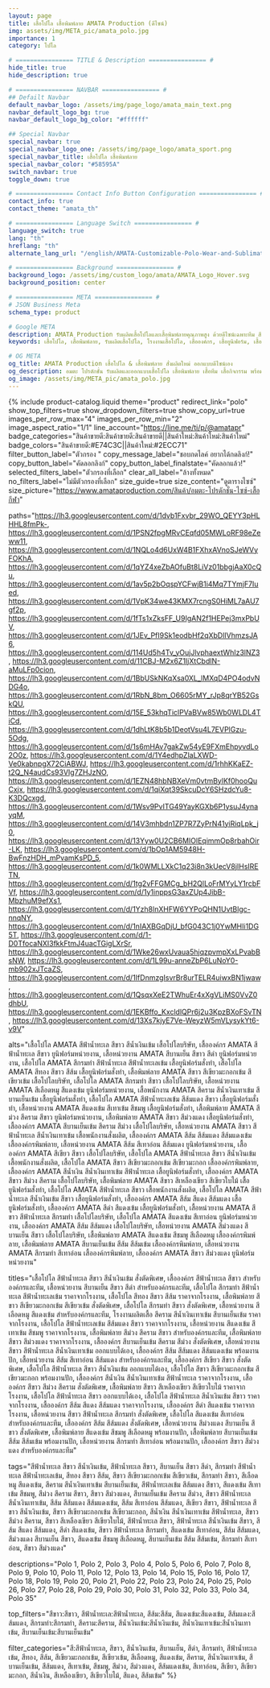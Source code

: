 ```yaml
---
layout: page
title: เสื้อโปโล เสื้อพิมพ์ลาย AMATA Production (ดีไซน์)
img: assets/img/META_pic/amata_polo.jpg
importance: 1
category: โปโล

# ================ TITLE & Description ================ #
hide_title: true
hide_description: true

# ================ NAVBAR ================ #
## Defailt Navbar
default_navbar_logo: /assets/img/page_logo/amata_main_text.png
navbar_default_logo_bg: true
navbar_default_logo_bg_color: "#ffffff" 

## Special Navbar
special_navbar: true
special_navbar_logo_one: /assets/img/page_logo/amata_sport.png
special_navbar_title: เสื้อโปโล เสื้อพิมพ์ลาย
special_navbar_color: "#58595A"
switch_navbar: true
toggle_down: true

# ================ Contact Info Button Configuration ================ #
contact_info: true
contact_theme: "amata_th"

# ================ Language Switch ================ #
language_switch: true
lang: "th"
hreflang: "th"
alternate_lang_url: "/english/AMATA-Customizable-Polo-Wear-and-Sublimation-en/"

# ================ Background ================ #
background_logo: /assets/img/custom_logo/amata/AMATA_Logo_Hover.svg
background_position: center

# ================ META ================ #
# JSON Business Meta
schema_type: product

# Google META
description: AMATA Production รับผลิตเสื้อโปโลและเสื้อพิมพ์ลายคุณภาพสูง ด้วยดีไซน์เฉพาะทีม สีคมชัด เนื้อผ้าสบาย พร้อมงานสกรีนและงานปักครบวงจร ผลิตไว ส่งตรงเวลา ราคาจากโรงงาน
keywords: เสื้อโปโล, เสื้อพิมพ์ลาย, รับผลิตเสื้อโปโล, โรงงานเสื้อโปโล, เสื้อองค์กร, เสื้อยูนิฟอร์ม, เสื้อทีม, เสื้อกีฬาสี, เสื้อสกรีน, เสื้อปักโลโก้, โรงงานผลิตเสื้อ, รับออกแบบเสื้อ, ผลิตเสื้อราคาถูก, เสื้อโปโลคุณภาพ

# OG META
og_title: AMATA Production เสื้อโปโล & เสื้อพิมพ์ลาย สั่งผลิตใหม่ ออกแบบดีไซน์เอง
og_description: อมตะ โปรดักชั่น รับผลิตและออกแบบเสื้อโปโล เสื้อพิมพ์ลาย เสื้อทีม เสื้อกิจกรรม พร้อมงานปักโลโก้และงานสกรีนครบวงจร สีสันสดใส ดีไซน์ล้ำ ผลิตด่วน ส่งไว ครบจบในที่เดียว
og_image: /assets/img/META_pic/amata_polo.jpg
---
```

<style>
  .product-catalog.theme-product {
    .lightbox-close-product {
      top: 25px !important;
    }
  }

  .post h1, .post h2, .post h3, .post h4, .post h5, .post h6 {
    font-family: 'Prompt', sans-serif !important;
  }

  .textc-click-link {
    display: inline-block;
    padding: 12px 24px;
    font-size: 1.25rem;
    font-weight: bold;
    color: white;
    background-color: var(--global-theme-color); /* your theme color */
    text-decoration: none;
    border-radius: 8px;
    transition: background-color 0.3s ease, transform 0.3s ease;
  }

  .textc-click-link:hover {
    background-color: var(--global-hover-color); /* hover color */
    transform: scale(1.02);
    text-decoration: none;
  }
</style>

{% include product-catalog.liquid 
  theme="product"
  redirect_link="polo"
  show_top_filters=true
  show_dropdown_filters=true
  show_copy_url=true
  images_per_row_max="4"
  images_per_row_min="2"
  image_aspect_ratio="1/1"
  line_account="https://line.me/ti/p/@amatapr"
  badge_categories="สินค้าขายดี:สินค้าขายดี:สินค้าขายดี||สินค้าใหม่:สินค้าใหม่:สินค้าใหม่"
  badge_colors="สินค้าขายดี:#E74C3C||สินค้าใหม่:#2ECC71"
  filter_button_label="ตัวกรอง "
  copy_message_label="ชอบกดไลค์ อยากได้กดลิงก์!"
  copy_button_label="คัดลอกลิงก์"
  copy_button_label_finalstate="คัดลอกแล้ว!"
  selected_filters_label="ตัวกรองที่เลือก"
  clear_all_label="ล้างทั้งหมด"
  no_filters_label="ไม่มีตัวกรองที่เลือก"
  size_guide=true
  size_content="ดูตารางไซซ์"
  size_picture="https://www.amataproduction.com/สินค้า/อมตะ-โปรดักชั่น-ไซซ์-เสื้อกีฬา"
  
  paths="https://lh3.googleusercontent.com/d/1dvb1Fxvbr_29WO_QEYY3pHLHHL8fmPk-, https://lh3.googleusercontent.com/d/1PSN2fpgMRvCEqfd05MWLoRF98eZeww11, https://lh3.googleusercontent.com/d/1NQLo4d6UxW4B1FXhxAVnoSJeWVyFOKhA, https://lh3.googleusercontent.com/d/1qYZ4xeZbAOfuBt8LiVz01bbgjAaX0cQu, https://lh3.googleusercontent.com/d/1av5p2bOqspYCFwjB1i4Mq7TYmjF7Iued, https://lh3.googleusercontent.com/d/1VpK34we43KMX7rcngS0HiML7aAU7gf2p, https://lh3.googleusercontent.com/d/1fTs1xZksFF_U9IgAN2f1HEPej3mxPbUV, https://lh3.googleusercontent.com/d/1JEv_PfI9Sk1eodbHf2qXbDlIVhmzsJA6, https://lh3.googleusercontent.com/d/114Ud5h4Tv_yOujJlvphaextWhIz3lNZ3, https://lh3.googleusercontent.com/d/11CBJ-M2x6Z1IjXtCbdlN-aMuLFp0cion, https://lh3.googleusercontent.com/d/1BbUSkNKqXsa0XL_lMXqD4PO4odvNDG4o, https://lh3.googleusercontent.com/d/1RbN_8bm_O6605rMY_rJp8qrYB52GskQU, https://lh3.googleusercontent.com/d/15E_53khqTiclPVaBVw85Wb0WLDL4TiCd, https://lh3.googleusercontent.com/d/1dhLtK8b5b1DeotVsu4L7EVPlGzu-5Odg, https://lh3.googleusercontent.com/d/1s6mHAv7gakZw54yE9FXmEhpyvdLo2O0z, https://lh3.googleusercontent.com/d/1Y4edhpZlaLXWD-Ve0kabnpgX72CiABWJ, https://lh3.googleusercontent.com/d/1rhhKKaEZ-t2Q_N4audCs93VIg7ZHJzNO, https://lh3.googleusercontent.com/d/1EZN48hbNBXeVm0vtmBylKf0hooQuCxjx, https://lh3.googleusercontent.com/d/1qiXqt39SkcuDcY6SHzdcYu8-K3DQcxgd, https://lh3.googleusercontent.com/d/1Wsv9PvITG49YayKGXb6P1ysuJ4ynayqM, https://lh3.googleusercontent.com/d/14V3mhbdn1ZP7R7ZyPrN41yiRiqLpk_j0, https://lh3.googleusercontent.com/d/13Yyw0U2CB6MIOlEqimmOp8rbahOir-LK, https://lh3.googleusercontent.com/d/1bOp1AM5948H-BwFnzHDH_mPvamKsPD_5, https://lh3.googleusercontent.com/d/1k0WMLLXkC1q23i8n3kUecV8jIHsIRETN, https://lh3.googleusercontent.com/d/1tg2vFFGMCg_bH2QlLoFrMYyLY1rcbFVf, https://lh3.googleusercontent.com/d/1y1inppsG3axZUp4JibB-MbzhuM9efXs1, https://lh3.googleusercontent.com/d/1Yzh8lnXHFW6YYPoQHN1UvtBlgc-nnqNY, https://lh3.googleusercontent.com/d/1nIAXBGqDjU_bfG043C1j0YwMHIi1DG5T, https://lh3.googleusercontent.com/d/1-D0TfocaNXI3fkkFtmJ4uacTGigLXrSr, https://lh3.googleusercontent.com/d/1Wke26wxUvaua5hjqzpvmpXxLPvabBsNW, https://lh3.googleusercontent.com/d/1L99u-anneZbP6LuNoY0-mb902xJTcaZS, https://lh3.googleusercontent.com/d/1IfDnmzgIsvrBr8urTELR4uiwxBN1jwaw, https://lh3.googleusercontent.com/d/1QsqxXeE2TWhuEr4xXgVLiMS0VvZ0dhbU, https://lh3.googleusercontent.com/d/1EKBffo_KxcldlQPr6j2u3KpzBXoFSvTN, https://lh3.googleusercontent.com/d/13Xs7kjyE7Ve-WeyzW5mVLysykYt6-v9V"

  alts="เสื้อโปโล AMATA สีฟ้าน้ำทะเล สีขาว สีน้ำเงินเข้ม เสื้อโปโลบริษัท, เสื้อองค์กร AMATA สีฟ้าน้ำทะเล สีขาว ยูนิฟอร์มหน่วยงาน, เสื้อหน่วยงาน AMATA สีบานเย็น สีขาว สีดำ ยูนิฟอร์มหน่วยงาน, เสื้อโปโล AMATA สีกรมท่า สีฟ้าน้ำทะเล สีฟ้าน้ำทะเลเข้ม เสื้อยูนิฟอร์มสั่งทำ, เสื้อโปโล AMATA สีทอง สีขาว สีส้ม เสื้อยูนิฟอร์มสั่งทำ, เสื้อพิมพ์ลาย AMATA สีขาว สีเขียวมะกอกเข้ม สีเขียวเข้ม เสื้อโปโลบริษัท, เสื้อโปโล AMATA สีกรมท่า สีขาว เสื้อโปโลบริษัท, เสื้อหน่วยงาน AMATA สีเลือดหมู สีแดงเข้ม ยูนิฟอร์มหน่วยงาน, เสื้อพนักงาน AMATA สีคราม สีน้ำเงินเทาเข้ม สีบานเย็นเข้ม เสื้อยูนิฟอร์มสั่งทำ, เสื้อโปโล AMATA สีฟ้าน้ำทะเลเข้ม สีส้มแดง สีขาว เสื้อยูนิฟอร์มสั่งทำ, เสื้อหน่วยงาน AMATA สีแดงเข้ม สีเทาเข้ม สีชมพู เสื้อยูนิฟอร์มสั่งทำ, เสื้อพิมพ์ลาย AMATA สีม่วง สีคราม สีขาว ยูนิฟอร์มหน่วยงาน, เสื้อพิมพ์ลาย AMATA สีขาว สีม่วงแดง เสื้อยูนิฟอร์มสั่งทำ, เสื้อองค์กร AMATA สีบานเย็นเข้ม สีคราม สีม่วง เสื้อโปโลบริษัท, เสื้อหน่วยงาน AMATA สีขาว สีฟ้าน้ำทะเล สีน้ำเงินเทาเข้ม เสื้อพนักงานสั่งผลิต, เสื้อองค์กร AMATA สีส้ม สีส้มแดง สีส้มแดงเข้ม เสื้อองค์กรพิมพ์ลาย, เสื้อหน่วยงาน AMATA สีส้ม สีเทาอ่อน สีส้มแดง ยูนิฟอร์มหน่วยงาน, เสื้อองค์กร AMATA สีเขียว สีขาว เสื้อโปโลบริษัท, เสื้อโปโล AMATA สีฟ้าน้ำทะเล สีขาว สีน้ำเงินเข้ม เสื้อพนักงานสั่งผลิต, เสื้อโปโล AMATA สีขาว สีเขียวมะกอกเข้ม สีเขียวมะกอก เสื้อองค์กรพิมพ์ลาย, เสื้อองค์กร AMATA สีน้ำเงิน สีน้ำเงินเทาเข้ม สีฟ้าน้ำทะเล เสื้อยูนิฟอร์มสั่งทำ, เสื้อองค์กร AMATA สีขาว สีม่วง สีคราม เสื้อโปโลบริษัท, เสื้อพิมพ์ลาย AMATA สีขาว สีเหลืองเขียว สีเขียวใบไม้ เสื้อยูนิฟอร์มสั่งทำ, เสื้อโปโล AMATA สีฟ้าน้ำทะเล สีขาว เสื้อพนักงานสั่งผลิต, เสื้อโปโล AMATA สีฟ้าน้ำทะเล สีน้ำเงินเข้ม สีขาว เสื้อยูนิฟอร์มสั่งทำ, เสื้อองค์กร AMATA สีส้ม สีแดง สีส้มแดง เสื้อยูนิฟอร์มสั่งทำ, เสื้อองค์กร AMATA สีดำ สีแดงเข้ม เสื้อยูนิฟอร์มสั่งทำ, เสื้อหน่วยงาน AMATA สีขาว สีฟ้าน้ำทะเล สีกรมท่า เสื้อโปโลบริษัท, เสื้อโปโล AMATA สีแดงเข้ม สีเทาอ่อน ยูนิฟอร์มหน่วยงาน, เสื้อองค์กร AMATA สีส้ม สีส้มแดง เสื้อโปโลบริษัท, เสื้อหน่วยงาน AMATA สีม่วงแดง สีบานเย็น สีขาว เสื้อโปโลบริษัท, เสื้อพิมพ์ลาย AMATA สีแดงเข้ม สีชมพู สีเลือดหมู เสื้อองค์กรพิมพ์ลาย, เสื้อพิมพ์ลาย AMATA สีบานเย็นเข้ม สีส้ม สีส้มเข้ม เสื้อองค์กรพิมพ์ลาย, เสื้อหน่วยงาน AMATA สีกรมท่า สีเทาอ่อน เสื้อองค์กรพิมพ์ลาย, เสื้อองค์กร AMATA สีขาว สีม่วงแดง ยูนิฟอร์มหน่วยงาน"

  titles="เสื้อโปโล สีฟ้าน้ำทะเล สีขาว สีน้ำเงินเข้ม สั่งตัดพิเศษ, เสื้อองค์กร สีฟ้าน้ำทะเล สีขาว สำหรับองค์กรและทีม, เสื้อหน่วยงาน สีบานเย็น สีขาว สีดำ สำหรับองค์กรและทีม, เสื้อโปโล สีกรมท่า สีฟ้าน้ำทะเล สีฟ้าน้ำทะเลเข้ม ราคาจากโรงงาน, เสื้อโปโล สีทอง สีขาว สีส้ม ราคาจากโรงงาน, เสื้อพิมพ์ลาย สีขาว สีเขียวมะกอกเข้ม สีเขียวเข้ม สั่งตัดพิเศษ, เสื้อโปโล สีกรมท่า สีขาว สั่งตัดพิเศษ, เสื้อหน่วยงาน สีเลือดหมู สีแดงเข้ม สำหรับองค์กรและทีม, โรงงานผลิตเสื้อ สีคราม สีน้ำเงินเทาเข้ม สีบานเย็นเข้ม ราคาจากโรงงาน, เสื้อโปโล สีฟ้าน้ำทะเลเข้ม สีส้มแดง สีขาว ราคาจากโรงงาน, เสื้อหน่วยงาน สีแดงเข้ม สีเทาเข้ม สีชมพู ราคาจากโรงงาน, เสื้อพิมพ์ลาย สีม่วง สีคราม สีขาว สำหรับองค์กรและทีม, เสื้อพิมพ์ลาย สีขาว สีม่วงแดง ราคาจากโรงงาน, เสื้อองค์กร สีบานเย็นเข้ม สีคราม สีม่วง สั่งตัดพิเศษ, เสื้อหน่วยงาน สีขาว สีฟ้าน้ำทะเล สีน้ำเงินเทาเข้ม ออกแบบได้เอง, เสื้อองค์กร สีส้ม สีส้มแดง สีส้มแดงเข้ม พร้อมงานปัก, เสื้อหน่วยงาน สีส้ม สีเทาอ่อน สีส้มแดง สำหรับองค์กรและทีม, เสื้อองค์กร สีเขียว สีขาว สั่งตัดพิเศษ, เสื้อโปโล สีฟ้าน้ำทะเล สีขาว สีน้ำเงินเข้ม ออกแบบได้เอง, เสื้อโปโล สีขาว สีเขียวมะกอกเข้ม สีเขียวมะกอก พร้อมงานปัก, เสื้อองค์กร สีน้ำเงิน สีน้ำเงินเทาเข้ม สีฟ้าน้ำทะเล ราคาจากโรงงาน, เสื้อองค์กร สีขาว สีม่วง สีคราม สั่งตัดพิเศษ, เสื้อพิมพ์ลาย สีขาว สีเหลืองเขียว สีเขียวใบไม้ ราคาจากโรงงาน, เสื้อโปโล สีฟ้าน้ำทะเล สีขาว ออกแบบได้เอง, เสื้อโปโล สีฟ้าน้ำทะเล สีน้ำเงินเข้ม สีขาว ราคาจากโรงงาน, เสื้อองค์กร สีส้ม สีแดง สีส้มแดง ราคาจากโรงงาน, เสื้อองค์กร สีดำ สีแดงเข้ม ราคาจากโรงงาน, เสื้อหน่วยงาน สีขาว สีฟ้าน้ำทะเล สีกรมท่า สั่งตัดพิเศษ, เสื้อโปโล สีแดงเข้ม สีเทาอ่อน สำหรับองค์กรและทีม, เสื้อองค์กร สีส้ม สีส้มแดง สั่งตัดพิเศษ, เสื้อหน่วยงาน สีม่วงแดง สีบานเย็น สีขาว สั่งตัดพิเศษ, เสื้อพิมพ์ลาย สีแดงเข้ม สีชมพู สีเลือดหมู พร้อมงานปัก, เสื้อพิมพ์ลาย สีบานเย็นเข้ม สีส้ม สีส้มเข้ม พร้อมงานปัก, เสื้อหน่วยงาน สีกรมท่า สีเทาอ่อน พร้อมงานปัก, เสื้อองค์กร สีขาว สีม่วงแดง สำหรับองค์กรและทีม"

  tags="สีฟ้าน้ำทะเล สีขาว สีน้ำเงินเข้ม, สีฟ้าน้ำทะเล สีขาว, สีบานเย็น สีขาว สีดำ, สีกรมท่า สีฟ้าน้ำทะเล สีฟ้าน้ำทะเลเข้ม, สีทอง สีขาว สีส้ม, สีขาว สีเขียวมะกอกเข้ม สีเขียวเข้ม, สีกรมท่า สีขาว, สีเลือดหมู สีแดงเข้ม, สีคราม สีน้ำเงินเทาเข้ม สีบานเย็นเข้ม, สีฟ้าน้ำทะเลเข้ม สีส้มแดง สีขาว, สีแดงเข้ม สีเทาเข้ม สีชมพู, สีม่วง สีคราม สีขาว, สีขาว สีม่วงแดง, สีบานเย็นเข้ม สีคราม สีม่วง, สีขาว สีฟ้าน้ำทะเล สีน้ำเงินเทาเข้ม, สีส้ม สีส้มแดง สีส้มแดงเข้ม, สีส้ม สีเทาอ่อน สีส้มแดง, สีเขียว สีขาว, สีฟ้าน้ำทะเล สีขาว สีน้ำเงินเข้ม, สีขาว สีเขียวมะกอกเข้ม สีเขียวมะกอก, สีน้ำเงิน สีน้ำเงินเทาเข้ม สีฟ้าน้ำทะเล, สีขาว สีม่วง สีคราม, สีขาว สีเหลืองเขียว สีเขียวใบไม้, สีฟ้าน้ำทะเล สีขาว, สีฟ้าน้ำทะเล สีน้ำเงินเข้ม สีขาว, สีส้ม สีแดง สีส้มแดง, สีดำ สีแดงเข้ม, สีขาว สีฟ้าน้ำทะเล สีกรมท่า, สีแดงเข้ม สีเทาอ่อน, สีส้ม สีส้มแดง, สีม่วงแดง สีบานเย็น สีขาว, สีแดงเข้ม สีชมพู สีเลือดหมู, สีบานเย็นเข้ม สีส้ม สีส้มเข้ม, สีกรมท่า สีเทาอ่อน, สีขาว สีม่วงแดง"

  descriptions="Polo 1, Polo 2, Polo 3, Polo 4, Polo 5, Polo 6, Polo 7, Polo 8, Polo 9, Polo 10, Polo 11, Polo 12, Polo 13, Polo 14, Polo 15, Polo 16, Polo 17, Polo 18, Polo 19, Polo 20, Polo 21, Polo 22, Polo 23, Polo 24, Polo 25, Polo 26, Polo 27, Polo 28, Polo 29, Polo 30, Polo 31, Polo 32, Polo 33, Polo 34, Polo 35"

  top_filters="สีขาว:สีขาว, สีฟ้าน้ำทะเล:สีฟ้าน้ำทะเล, สีส้ม:สีส้ม, สีแดงเข้ม:สีแดงเข้ม, สีส้มแดง:สีส้มแดง, สีกรมท่า:สีกรมท่า, สีคราม:สีคราม, สีน้ำเงินเข้ม:สีน้ำเงินเข้ม, สีน้ำเงินเทาเข้ม:สีน้ำเงินเทาเข้ม, สีบานเย็นเข้ม:สีบานเย็นเข้ม"

  filter_categories="สี:สีฟ้าน้ำทะเล, สีขาว, สีน้ำเงินเข้ม, สีบานเย็น, สีดำ, สีกรมท่า, สีฟ้าน้ำทะเลเข้ม, สีทอง, สีส้ม, สีเขียวมะกอกเข้ม, สีเขียวเข้ม, สีเลือดหมู, สีแดงเข้ม, สีคราม, สีน้ำเงินเทาเข้ม, สีบานเย็นเข้ม, สีส้มแดง, สีเทาเข้ม, สีชมพู, สีม่วง, สีม่วงแดง, สีส้มแดงเข้ม, สีเทาอ่อน, สีเขียว, สีเขียวมะกอก, สีน้ำเงิน, สีเหลืองเขียว, สีเขียวใบไม้, สีแดง, สีส้มเข้ม"
%}